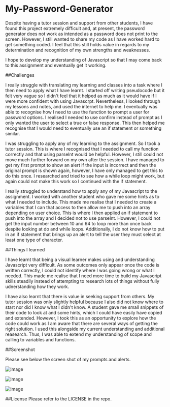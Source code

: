 # My-Password-Generator

Despite having a tutor session and support from other students, I have found this project extremely difficult and, at present, the password generator does not work as intended as a password does not print to the screen. However, I still wanted to share my code as I have worked hard to get something coded. I feel that this still holds value in regards to my determination and recognition of my own strengths and weaknesses.

I hope to develop my understanding of Javascript so that I may come back to this assignment and eventually get it working.

##Challenges

I really struggle with translating my learning and classes into a task where I then need to apply what I have learnt. I started off writing pseudocode but it felt very vague so I didn't feel that it helped as much as it would have if I were more confident with using Javascrpt. Nevertheless, I looked through my lessons and notes, and used the internet to help me. I eventually was able to recognise how I need to use the function to prompt a user for password options. I realised I needed to use confirm instead of prompt as I only wanted the user to select a true or false response. This then helped me recognise that I would need to eventually use an if statement or something similar.

I was struggling to apply any of my learning to the assignment. So I took a tutor session. This is where I recognised that I needed to call my function correctly and that using parseInt would be helpful. However, I still could not move much further forward on my own after the session. I have managed to get my first prompt to show an alert if the input is incorrect and then the original prompt is shown again, however, I have only managed to get this to do this once. I researched and tried to see how a while loop might work, but again could not make this work so I continued with the if statement.

I really struggled to understand how to apply any of my Javascript to the assignment. I worked with another student who gave me some hints as to what I needed to include. This made me realise that I needed to create a variables that I can that access to then allow me to push into an array depending on user choice. This is where I then applied an if statement to push into the array and I decided not to use parseInt. However, I could not get the input number between 10 and 64 to loop more than once back despite looking at do and while loops. Additionally, I do not know how to put in an if statement that brings up an alert to tell the user they must select at least one type of character.


##Things I learned

I have learnt that being a visual learner makes using and understanding Javascript very difficult. As some outcomes only appear once the code is written correctly, I could not identify where I was going wrong or what I needed. This made me realise that I need more time to build my Javascript skills steadily instead of attempting to research lots of things without fully udnerstanding how they work.

I have also learnt that there is value in seeking support from others. My tutor session was only slightly helpful because I also did not know where to start nor did I know what I didn't know. A student gave me small snippets of their code to look at and some hints, which I could have easily have copied and extended. However, I took this as an opportunity to explore how the code could work as I am aware that there are several ways of getting the right solution. I used this alongside my current understanding and additional reasearch. Thus, I was able to extend my understanding of scope and calling to variables and functions.

##Screenshot

Please see below the screen shot of my prompts and alerts.

![image](https://user-images.githubusercontent.com/115502589/204671324-90cf4a36-0815-4cbb-938d-5f646a1b6f36.png)

![image](https://user-images.githubusercontent.com/115502589/204671353-a48a877f-91a6-484d-af6b-48b66648260b.png)

![image](https://user-images.githubusercontent.com/115502589/204671391-5d184c2d-b3c7-4fac-a976-db720e013def.png)



##License
Please refer to the LICENSE in the repo.
